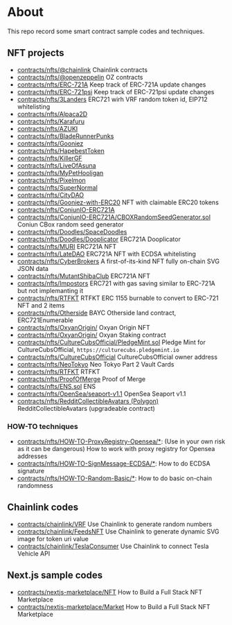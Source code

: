 # About

This repo record some smart contract sample codes and techniques.

## NFT projects

- [contracts/nfts/@chainlink](https://openzeppelin.com/) Chainlink contracts
- [contracts/nfts/@openzeppelin](https://openzeppelin.com/) OZ contracts
- [contracts/nfts/ERC-721A](https://github.com/chiru-labs/ERC721A/releases) Keep track of ERC-721A update changes
- [contracts/nfts/ERC-721psi](https://github.com/estarriolvetch/ERC721Psi/releases) Keep track of ERC-721psi update changes
- [contracts/nfts/3Landers](https://etherscan.io/address/0xb4d06d46a8285f4ec79fd294f78a881799d8ced9#code) ERC721 wirh VRF random token id, EIP712 whitelisting
- [contracts/nfts/Alpaca2D](https://etherscan.io/address/0x3db5463a9e2d04334192c6f2dd4b72def4751a61)
- [contracts/nfts/Karafuru](https://etherscan.io/address/0xd2f668a8461d6761115daf8aeb3cdf5f40c532c6)
- [contracts/nfts/AZUKI](https://etherscan.io/address/0xed5af388653567af2f388e6224dc7c4b3241c544)
- [contracts/nfts/BladeRunnerPunks](https://etherscan.io/address/0x0651132f094551f9d4e40de3e1e2f8b7ac149c3a)
- [contracts/nfts/Gooniez](https://etherscan.io/address/0x18cd9fda7d584401d04e30bf73fb0013efe65bb0)
- [contracts/nfts/HapebestToken](https://etherscan.io/address/0x4db1f25d3d98600140dfc18deb7515be5bd293af)
- [contracts/nfts/KillerGF](https://etherscan.io/address/0x6be69b2a9b153737887cfcdca7781ed1511c7e36)
- [contracts/nfts/LiveOfAsuna](https://etherscan.io/address/0xaf615b61448691fc3e4c61ae4f015d6e77b6cca8)
- [contracts/nfts/MyPetHooligan](https://etherscan.io/address/0x09233d553058c2f42ba751c87816a8e9fae7ef10)
- [contracts/nfts/Pixelmon](https://etherscan.io/address/0x32973908faee0bf825a343000fe412ebe56f802a)
- [contracts/nfts/SuperNormal](https://etherscan.io/address/0xd532b88607b1877fe20c181cba2550e3bbd6b31c)
- [contracts/nfts/CityDAO](https://etherscan.io/address/0x7eef591a6cc0403b9652e98e88476fe1bf31ddeb)
- [contracts/nfts/Gooniez-with-ERC20](https://etherscan.io/address/0x18cd9fda7d584401d04e30bf73fb0013efe65bb0) NFT with claimable ERC20 tokens
- [contracts/nfts/ConiunIO-ERC721A](https://etherscan.io/address/0x03ef30e1aee25abd320ad961b8cd31aa1a011c97)
- [contracts/nfts/ConiunIO-ERC721A/CBOXRandomSeedGenerator.sol](https://etherscan.io/address/0xaf8BFFf3962E49afaEA9e49BbaFAb57F4daa77E0) Coniun CBox random seed generator
- [contracts/nfts/Doodles/SpaceDoodles](https://etherscan.io/address/0x620b70123fb810f6c653da7644b5dd0b6312e4d8)
- [contracts/nfts/Doodles/Dooplicator](https://etherscan.io/address/0x466cfcd0525189b573e794f554b8a751279213ac) ERC721A Dooplicator
- [contracts/nfts/MURI](https://etherscan.io/address/0x4b61413d4392c806e6d0ff5ee91e6073c21d6430) ERC721A NFT
- [contracts/nfts/LateDAO](https://etherscan.io/address/0x9717e477cc5869a4a228361492b9bf7b8db58582) ERC721A NFT with ECDSA whitelisting
- [contracts/nfts/CyberBrokers](https://etherscan.io/address/0x892848074ddea461a15f337250da3ce55580ca85) A first-of-its-kind NFT fully on-chain SVG JSON data
- [contracts/nfts/MutantShibaClub](https://etherscan.io/address/0xca95777971c7c438eecbd8bfc23249fbee99e716) ERC721A NFT
- [contracts/nfts/Impostors](https://etherscan.io/address/0x3110ef5f612208724ca51f5761a69081809f03b7) ERC721 with gas saving similar to ERC-721A but not implemanting it
- [contracts/nfts/RTFKT](https://etherscan.io/address/0x86825dfca7a6224cfbd2da48e85df2fc3aa7c4b1) RTFKT ERC 1155 burnable to convert to ERC-721 NFT and 2 items
- [contracts/nfts/Otherside](https://etherscan.io/address/0x34d85c9cdeb23fa97cb08333b511ac86e1c4e258) BAYC Otherside land contract, ERC721Enumerable
- [contracts/nfts/OxyanOrigin/](https://etherscan.io/address/0xe106c63e655df0e300b78336af587f300cff9e76) Oxyan Origin NFT
- [contracts/nfts/OxyanOrigin/](https://etherscan.io/address/0xbba10c994e2780b459cf6511d9ad3d4f5d38b5a1) Oxyan Staking contract
- [contracts/nfts/CultureCubsOfficial/PledgeMint.sol](https://etherscan.io/address/0xFbFFbe6F2e0f4b5D0C3DA9b6813d99a4F18fB358) Pledge Mint for CultureCubsOfficial, `https://culturecubs.pledgemint.io`
- [contracts/nfts/CultureCubsOfficial](https://etherscan.io/address/0xAc047cF33CBAcEd70E77Efb41Cff705A31031d26) CultureCubsOfficial owner address
- [contracts/nfts/NeoTokyo](https://etherscan.io/address/0xab0b0dd7e4eab0f9e31a539074a03f1c1be80879#code) Neo Tokyo Part 2 Vault Cards
- [contracts/nfts/RTFKT](https://etherscan.io/address/0x86825dfca7a6224cfbd2da48e85df2fc3aa7c4b1#code) RTFKT
- [contracts/nfts/ProofOfMerge](https://etherscan.io/address/0xf4dd946d1406e215a87029db56c69e1bcf3e1773) Proof of Merge
- [contracts/nfts/ENS.sol](https://etherscan.io/address/0x57f1887a8bf19b14fc0df6fd9b2acc9af147ea85#code) ENS
- [contracts/nfts/OpenSea/seaport-v1.1](https://etherscan.io/address/0x00000000006c3852cbef3e08e8df289169ede581#code) OpenSea Seaport v1.1
- [contracts/nfts/RedditCollectibleAvatars (Polygon)](https://polygonscan.com/address/0x63992726dac0752c394a6419fe14d595dc3ba441#code) RedditCollectibleAvatars (upgradeable contract)

### HOW-TO techniques

- [contracts/nfts/HOW-TO-ProxyRegistry-Opensea/*](https://gist.github.com/dievardump/483eb43bc6ed30b14f01e01842e3339b): (Use in your own risk as it can be dangerous) How to work with proxy registry for Opensea addresses
- [contracts/nfts/HOW-TO-SignMessage-ECDSA/*](https://docs.openzeppelin.com/contracts/2.x/utilities): How to do ECDSA signature
- [contracts/nfts/HOW-TO-Random-Basic/*](https://fravoll.github.io/solidity-patterns/randomness.html): How to do basic on-chain randomness

## Chainlink codes

- [contracts/chainlink/VRF](https://youtu.be/JqZWariqh5s) Use Chainlink to generate random numbers
- [contracts/chainlink/FeedsNFT](https://youtu.be/nS9xP1hxg3w) Use Chainlink to generate dynamic SVG image for token uri value
- [contracts/chainlink/TeslaConsumer](https://blog.chain.link/create-tesla-smart-contract-rental/) Use Chainlink to connect Tesla Vehicle API

## Next.js sample codes

- [contracts/nextjs-marketplace/NFT](https://youtu.be/GKJBEEXUha0) How to Build a Full Stack NFT Marketplace
- [contracts/nextjs-marketplace/Market](https://youtu.be/GKJBEEXUha0) How to Build a Full Stack NFT Marketplace
